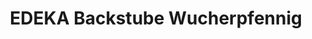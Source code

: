 ---
title: "EDEKA Backstube Wucherpfennig"
url: /gommern/edeka-backstube-wucherpfennig/
shop: Bäckerei
---